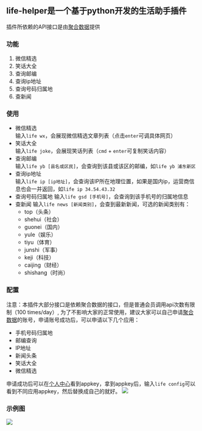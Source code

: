 ## life-helper是一个基于python开发的生活助手插件
插件所依赖的API接口是由[聚合数据](https://www.juhe.cn/)提供

### 功能
1. 微信精选
2. 笑话大全
3. 查询邮编
4. 查询ip地址
5. 查询号码归属地
6. 查新闻

### 使用
- 微信精选  
输入`life wx`，会展现微信精选文章列表（点击`enter`可调具体网页）
- 笑话大全  
输入`life joke`，会展现笑话列表（`cmd` + `enter`可复制笑话内容）
- 查询邮编  
输入`life yb [县名或区民]`，会查询到该县或该区的邮编，如`life yb 浦东新区`
- 查询ip地址  
输入`life ip [ip地址]`，会查询该IP所在地理位置，如果是国内ip，运营商信息也会一并返回，如`life ip 34.54.43.32`
- 查询号码归属地
输入`life gsd [手机号]`，会查询到该手机号的归属地信息
- 查新闻
输入`life news [新闻类别]`，会查到最新新闻，可选的新闻类别有：  
    - top（头条）
    - shehui（社会）
    - guonei（国内）
    - yule（娱乐）
    - tiyu（体育）
    - junshi（军事）
    - keji（科技）
    - caijing（财经）
    - shishang（时尚）
### 配置
注意：本插件大部分接口是依赖聚合数据的接口，但是普通会员调用api次数有限制（100 times/day）,
为了不影响大家的正常使用，建议大家可以自己申请[聚合数据](https://www.juhe.cn/)的账号，申请账号成功后，可以申请以下几个应用：
- 手机号码归属地
- 邮编查询
- IP地址
- 新闻头条
- 笑话大全
- 微信精选  

申请成功后可以在[个人中心](https://www.juhe.cn/myData)看到appkey，拿到appkey后，输入`life config`可以看到不同应用appkey，然后替换成自己的就好。
![](http://tc.ganzhiqiang.wang/1542467793.png?imageMogr2/thumbnail/!70p)


### 示例图
![](http://tc.ganzhiqiang.wang/111.gif?imageMogr2/thumbnail/!70p)

